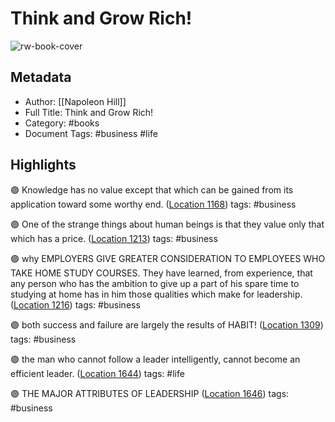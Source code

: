 # Think and Grow Rich!

![rw-book-cover](https://m.media-amazon.com/images/I/71JXMmqhO+L._SY160.jpg)

## Metadata
- Author: [[Napoleon Hill]]
- Full Title: Think and Grow Rich!
- Category: #books
- Document Tags: #business #life

## Highlights
🟣 Knowledge has no value except that which can be gained from its application toward some worthy end. ([Location 1168](https://readwise.io/to_kindle?action=open&asin=B087CFW7Z9&location=1168)) tags: #business 

🟣 One of the strange things about human beings is that they value only that which has a price. ([Location 1213](https://readwise.io/to_kindle?action=open&asin=B087CFW7Z9&location=1213)) tags: #business 

🟣 why EMPLOYERS GIVE GREATER CONSIDERATION TO EMPLOYEES WHO TAKE HOME STUDY COURSES. They have learned, from experience, that any person who has the ambition to give up a part of his spare time to studying at home has in him those qualities which make for leadership. ([Location 1216](https://readwise.io/to_kindle?action=open&asin=B087CFW7Z9&location=1216)) tags: #business 

🟣 both success and failure are largely the results of HABIT! ([Location 1309](https://readwise.io/to_kindle?action=open&asin=B087CFW7Z9&location=1309)) tags: #business 

🟣 the man who cannot follow a leader intelligently, cannot become an efficient leader. ([Location 1644](https://readwise.io/to_kindle?action=open&asin=B087CFW7Z9&location=1644)) tags: #life 

🟣 THE MAJOR ATTRIBUTES OF LEADERSHIP ([Location 1646](https://readwise.io/to_kindle?action=open&asin=B087CFW7Z9&location=1646)) tags: #business 

